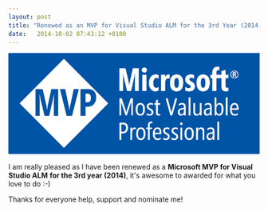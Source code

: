```yaml
---
layout: post
title: "Renewed as an MVP for Visual Studio ALM for the 3rd Year (2014)"
date:   2014-10-02 07:43:12 +0100
---
```


![mvp_logo_750x300](/assets/img/2016/10/MVP_logo_750x300.png)

I am really pleased as I have been renewed as a **Microsoft MVP for
Visual Studio ALM** **for the 3rd year (2014)**, it\'s awesome to
awarded for what you love to do :-) 

Thanks for everyone help, support and nominate me!

